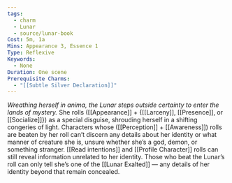 ```yaml
---
tags:
  - charm
  - Lunar
  - source/lunar-book
Cost: 5m, 1a
Mins: Appearance 3, Essence 1
Type: Reflexive
Keywords:
  - None
Duration: One scene
Prerequisite Charms:
  - "[[Subtle Silver Declaration]]"
---
```

*Wreathing herself in anima, the Lunar steps outside certainty to enter the lands of mystery.*
She rolls ([[Appearance]] + {[[Larceny]], [[Presence]], or [[Socialize]]}) as a special disguise, shrouding herself in a shifting congeries of light. Characters whose ([[Perception]] + [[Awareness]]) rolls are beaten by her roll can’t discern any details about her identity or what manner of creature she is, unsure whether she’s a god, demon, or something stranger.
[[Read intentions]] and [[Profile Character]] rolls can still reveal information unrelated to her identity. Those who beat the Lunar’s roll can only tell she’s one of the [[Lunar Exalted]] — any details of her identity beyond that remain concealed.